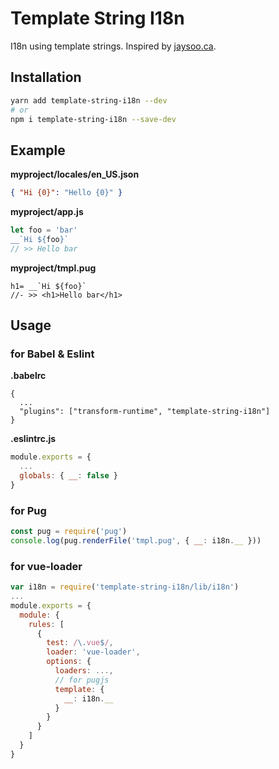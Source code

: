 # Template String I18n

I18n using template strings.
Inspired by [jaysoo.ca](https://jaysoo.ca/2014/03/20/i18n-with-es2015-template-literals/).

## Installation

```bash
yarn add template-string-i18n --dev
# or
npm i template-string-i18n --save-dev
```

## Example

__myproject/locales/en_US.json__

```json
{ "Hi {0}": "Hello {0}" }
```

__myproject/app.js__

```javascript
let foo = 'bar'
__`Hi ${foo}`
// >> Hello bar
```

__myproject/tmpl.pug__

```pug
h1= __`Hi ${foo}`
//- >> <h1>Hello bar</h1>
```

## Usage

### for Babel & Eslint

__.babelrc__
```
{
  ...
  "plugins": ["transform-runtime", "template-string-i18n"]
}
```

__.eslintrc.js__
```javascript
module.exports = {
  ...
  globals: { __: false }
}
```

### for Pug

```javascript
const pug = require('pug')
console.log(pug.renderFile('tmpl.pug', { __: i18n.__ }))
```

### for vue-loader

```javascript
var i18n = require('template-string-i18n/lib/i18n')
...
module.exports = {
  module: {
    rules: [
      {
        test: /\.vue$/,
        loader: 'vue-loader',
        options: {
          loaders: ...,
          // for pugjs
          template: {
            __: i18n.__
          }
        }
      }
    ]
  }
}
```
